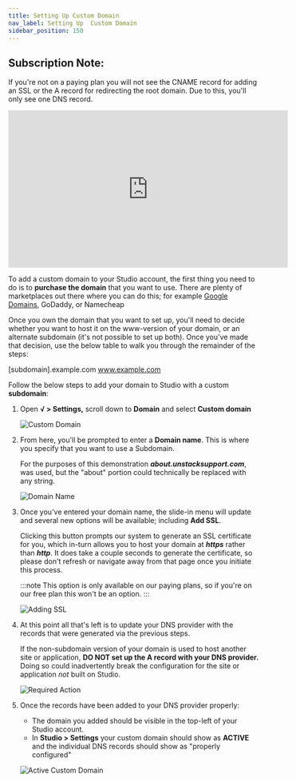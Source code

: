 ```yaml
---
title: Setting Up Custom Domain
nav_label: Setting Up  Custom Domain
sidebar_position: 150
---
```


## Subscription Note:

If you're not on a paying plan you will not see the CNAME record for adding an SSL or the A record for redirecting the
root domain. Due to this, you'll only see one DNS record.

<iframe width="560" height="315" src="https://www.youtube.com/embed/zPvurjMLqDI" title="Setting Up Custom Domain" frameborder="0" allow="accelerometer; autoplay; clipboard-write; encrypted-media; gyroscope; picture-in-picture; web-share" referrerpolicy="strict-origin-when-cross-origin" allowfullscreen></iframe>

To add a custom domain to your Studio account, the first thing you need to do is to **purchase the domain** that you
want to use. There are plenty of marketplaces out there where you can do this; for
example  [Google Domains](https://domains.google.com), GoDaddy, or Namecheap

Once you own the domain that you want to set up, you'll need to decide whether you want to host it on the www-version of
your domain, or an alternate subdomain (it's not possible to set up both). Once you've made that decision, use the below
table to walk you through the remainder of the steps:

[subdomain].example.com www.example.com

Follow the below steps to add your domain to Studio with a custom **subdomain**:

1. Open **√ > Settings,** scroll down to **Domain** and select ****Custom domain****

   ![Custom Domain](/assets/studio/1-dm.png)

2. From here, you'll be prompted to enter a **Domain name**. This is where you specify that you want to use a Subdomain.

   For the purposes of this demonstration ***about.unstacksupport.com***, was used, but the "about" portion could
   technically be replaced with any string.

   ![Domain Name](/assets/studio/2A.png)

3. Once you've entered your domain name, the slide-in menu will update and several new options will be available;
   including **Add SSL**.

   Clicking this button prompts our system to generate an SSL certificate for you, which in-turn allows you to host your
   domain at ***https*** rather than ***http***. It does take a couple seconds to generate the certificate, so please
   don't
   refresh or navigate away from that page once you initiate this process.

   :::note
   This option is only available on our paying plans, so if you're on our free plan this won't be an option.
   :::

   ![Adding SSL](/assets/studio/3A.png)

4. At this point all that's left is to update your DNS provider with the records that were generated via the previous
   steps.

    If the non-subdomain version of your domain is used to host another site or application, **DO NOT set up the A record with your DNS provider.** Doing so could inadvertently break the configuration for the site or application *not* built on Studio.

   ![Required Action](/assets/studio/4A.png)

5. Once the records have been added to your DNS provider properly:

    - The domain you added should be visible in the top-left of your Studio account.
    - In **Studio > Settings** your custom domain should show as **ACTIVE** and the individual DNS records should show as "properly configured"

   ![Active Custom Domain](/assets/studio/6A.png)
